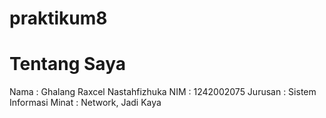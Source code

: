 # praktikum8 
# Tentang Saya
Nama : Ghalang Raxcel Nastahfizhuka
NIM : 1242002075
Jurusan : Sistem Informasi 
Minat : Network, Jadi Kaya
